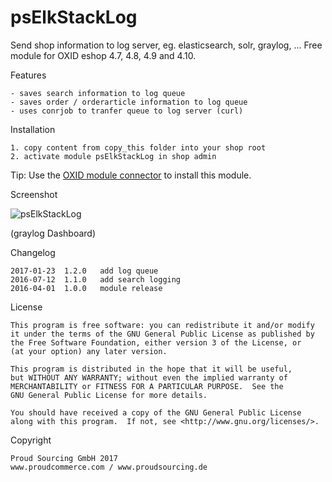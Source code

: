 psElkStackLog
=========

Send shop information to log server, eg. elasticsearch, solr, graylog, ...
Free module for OXID eshop 4.7, 4.8, 4.9 and 4.10.

Features

	- saves search information to log queue
	- saves order / orderarticle information to log queue
	- uses conrjob to tranfer queue to log server (curl)

Installation

	1. copy content from copy_this folder into your shop root
	2. activate module psElkStackLog in shop admin

Tip: Use the [OXID module connector](https://github.com/OXIDprojects/OXID-Module-Connector) to install this module.


Screenshot

![psElkStackLog](https://raw.github.com/proudcommerce/psElkStackLog/master/pselkstackLog_graylog.png)

(graylog Dashboard)


Changelog

	2017-01-23	1.2.0	add log queue
	2016-07-12	1.1.0	add search logging
	2016-04-01  1.0.0   module release
	
License

    This program is free software: you can redistribute it and/or modify
    it under the terms of the GNU General Public License as published by
    the Free Software Foundation, either version 3 of the License, or
    (at your option) any later version.

    This program is distributed in the hope that it will be useful,
    but WITHOUT ANY WARRANTY; without even the implied warranty of
    MERCHANTABILITY or FITNESS FOR A PARTICULAR PURPOSE.  See the
    GNU General Public License for more details.

    You should have received a copy of the GNU General Public License
    along with this program.  If not, see <http://www.gnu.org/licenses/>.
    

Copyright

	Proud Sourcing GmbH 2017
	www.proudcommerce.com / www.proudsourcing.de